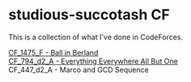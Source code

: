 # studious-succotash CF

This is a collection of what I've done in CodeForces.

[CF_1475_F - Ball in Berland](https://github.com/doongwong2/studious-succotash/blob/main/CodeForces/CF_1475_F.cpp)  
[CF_794_d2_A - Everything Everywhere All But One](https://github.com/doongwong2/studious-succotash/blob/main/CodeForces/CF_447_d2_A.cpp)  
CF_447_d2_A - Marco and GCD Sequence

